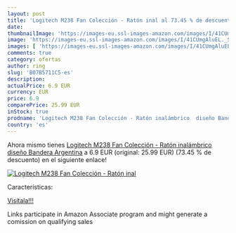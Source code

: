 ```yaml
---
layout: post
title: 'Logitech M238 Fan Colección - Ratón inal al 73.45 % de descuento'
date: 
thumbnailImage: 'https://images-eu.ssl-images-amazon.com/images/I/41CUmgAluEL._SL200_.jpg'
image: 'https://images-eu.ssl-images-amazon.com/images/I/41CUmgAluEL._SL200_.jpg'
images: [ 'https://images-eu.ssl-images-amazon.com/images/I/41CUmgAluEL._SL200_.jpg' ]
comments: true
category: ofertas
author: ring
slug: 'B07B5711C5-es'
description:
actualPrice: 6.9 EUR
currency: EUR
price: 6.9
comparePrice: 25.99 EUR
inStock: true
prodname: 'Logitech M238 Fan Colección - Ratón inalámbrico  diseño Bandera Argentina'
country: 'es'
---
```


Ahora mismo tienes [Logitech M238 Fan Colección - Ratón inalámbrico  diseño Bandera Argentina](https://www.amazon.es/dp/B07B5711C5/?tag=tolees-21) a 6.9 EUR (original: 25.99 EUR) (73.45 %  de descuento) en el siguiente enlace!

[![Logitech M238 Fan Colección - Ratón inal](https://images-eu.ssl-images-amazon.com/images/I/41CUmgAluEL._SL200_.jpg)](https://www.amazon.es/dp/B07B5711C5/?tag=tolees-21)

Características:


[Visítala!!!](https://www.amazon.es/dp/B07B5711C5/?tag=tolees-21)

Links participate in Amazon Associate program and might generate a comission on qualifying sales
